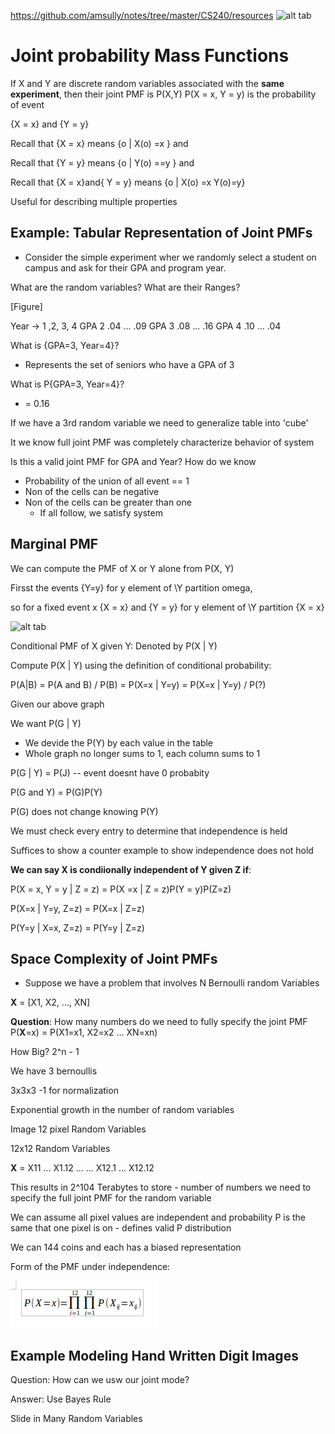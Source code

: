 https://github.com/amsully/notes/tree/master/CS240/resources
![alt tab]()
# Joint probability Mass Functions

If X and Y are discrete random variables associated with the **same experiment**, then their joint PMF is P(X,Y)
P(X = x, Y = y) is the probability of event

{X = x} and {Y = y}

Recall that {X = x} means {o | X(o) =x } and 

Recall that {Y = y} means {o | Y(o) ==y } and 

Recall that {X = x}and{ Y = y} means {o | X(o) =x Y(o)=y} 

Useful for describing multiple properties

##  Example: Tabular Representation of Joint PMFs

- Consider the simple experiment wher we randomly select a student on campus and ask for their GPA and program year.

What are the random variables? What are their Ranges?

[Figure] 

Year -> 1 ,2, 3, 4
GPA 2  .04 ...  .09
GPA 3  .08 ...  .16
GPA 4  .10 ...  .04

What is {GPA=3, Year=4}?
- Represents the set of seniors who have a GPA of 3

What is P{GPA=3, Year=4}?
- = 0.16

If we have a 3rd random variable we need to generalize table into 'cube'

It we know full joint PMF was completely characterize behavior of system

Is this a valid joint PMF for GPA and Year? How do we know

- Probability of the union of all event == 1
- Non of the cells can be negative
- Non of the cells can be greater than one
	- If all follow, we satisfy system

## Marginal PMF

We can compute the PMF of X or Y alone from P(X, Y)

Firsst the events {Y=y} for y element of \Y partition omega, 

so for a fixed event x {X = x} and {Y = y} for y element of \Y partition {X = x}


![alt tab](https://github.com/amsully/blob/notes/master/CS240/resources/MarginalPMF.png)

Conditional PMF of X given Y: Denoted by P(X | Y)

Compute P(X | Y) using the definition of conditional probability:

P(A|B) = P(A and B) / P(B) = P(X=x | Y=y) = P(X=x | Y=y) / P(?)

Given our above graph

We want P(G | Y)
 - We devide the P(Y) by each value in the table
 - Whole graph no longer sums to 1, each column sums to 1

P(G | Y) = P(J) -- event doesnt have 0 probabity

P(G and Y) = P(G)P(Y)

P(G) does not change knowing P(Y)

We must check every entry to determine that independence is held

Suffices to show a counter example to show independence does not hold

**We can say X is condiionally independent of Y given Z if**:

P(X = x, Y = y | Z = z) = P(X =x | Z = z)P(Y = y)P(Z=z)

P(X=x | Y=y, Z=z) = P(X=x | Z=z)

P(Y=y | X=x, Z=z) = P(Y=y | Z=z)

## Space Complexity of Joint PMFs

- Suppose we have a problem that involves N Bernoulli random Variables

**X** = [X1, X2, ..., XN]

**Question**: How many numbers do we need to fully specify the joint PMF P(**X**=x) = P(X1=x1, X2=x2 ... XN=xn)

How Big? 2^n - 1

We have 3 bernoullis

3x3x3 -1 for normalization

Exponential growth in the number of random variables

Image 12 pixel Random Variables

12x12 Random Variables

**X** = X11 ... X1.12
	...	...
	X12.1 ... X12.12

This results in 2^104 Terabytes to store - number of numbers we need to specify the full joint PMF for the random variable

We can assume all pixel values are independent and probability P is the same that one pixel is on - defines valid P distribution

We can 144 coins and each has a biased representation

Form of the PMF under independence:

![alt tab](https://github.com/amsully/notes/blob/master/CS240/resources/PMFUnderIndependence.png)

## Example Modeling Hand Written Digit Images

Question: How can we usw our joint mode?

Answer: Use Bayes Rule

Slide in Many Random Variables
















